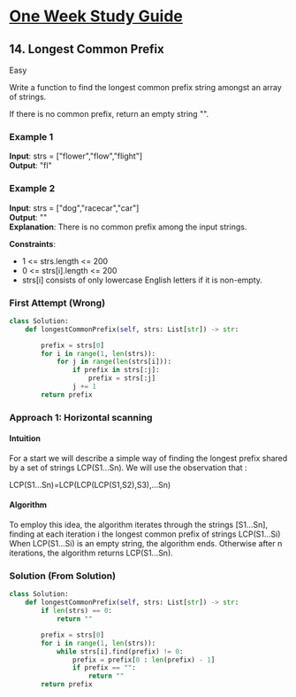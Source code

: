 # [One Week Study Guide](../../readme.md)

## 14. Longest Common Prefix

Easy

Write a function to find the longest common prefix string amongst an array of strings.

If there is no common prefix, return an empty string "".

### Example 1

**Input**: strs = ["flower","flow","flight"]  
**Output**: "fl"

### Example 2

**Input**: strs = ["dog","racecar","car"]  
**Output**: ""  
**Explanation**: There is no common prefix among the input strings.

**Constraints**:

- 1 <= strs.length <= 200
- 0 <= strs[i].length <= 200
- strs[i] consists of only lowercase English letters if it is non-empty.

### First Attempt (Wrong)

```Python
class Solution:
    def longestCommonPrefix(self, strs: List[str]) -> str:

        prefix = strs[0]
        for i in range(1, len(strs)):
            for j in range(len(strs[i])):
                if prefix in strs[:j]:
                    prefix = strs[:j]
                j += 1
        return prefix
```

### Approach 1: Horizontal scanning

#### Intuition

For a start we will describe a simple way of finding the longest prefix shared by a set of strings LCP(S1​…Sn​).
We will use the observation that :

LCP(S1​…Sn​)=LCP(LCP(LCP(S1​,S2​),S3​),…Sn​)

#### Algorithm

To employ this idea, the algorithm iterates through the strings [S1…Sn], finding at each iteration i the longest common prefix of strings LCP(S1…Si) When LCP(S1…Si) is an empty string, the algorithm ends. Otherwise after n iterations, the algorithm returns LCP(S1…Sn).

### Solution (From Solution)

```Python
class Solution:
    def longestCommonPrefix(self, strs: List[str]) -> str:
        if len(strs) == 0:
            return ""

        prefix = strs[0]
        for i in range(1, len(strs)):
            while strs[i].find(prefix) != 0:
                prefix = prefix[0 : len(prefix) - 1]
                if prefix == "":
                    return ""
        return prefix
```
